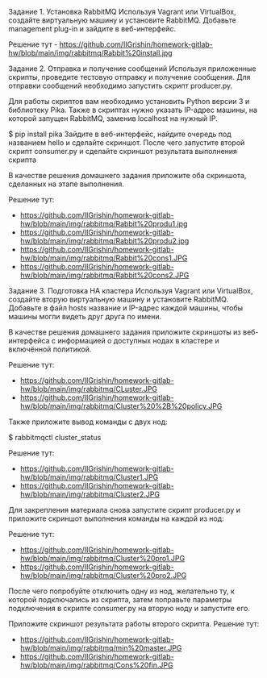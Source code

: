 Задание 1. Установка RabbitMQ
Используя Vagrant или VirtualBox, создайте виртуальную машину и установите RabbitMQ. Добавьте management plug-in и зайдите в веб-интерфейс.

Решение тут - https://github.com/IIGrishin/homework-gitlab-hw/blob/main/img/rabbitmq/Rabbit%20install.jpg

Задание 2. Отправка и получение сообщений
Используя приложенные скрипты, проведите тестовую отправку и получение сообщения. Для отправки сообщений необходимо запустить скрипт producer.py.

Для работы скриптов вам необходимо установить Python версии 3 и библиотеку Pika. Также в скриптах нужно указать IP-адрес машины, на которой запущен RabbitMQ, заменив localhost на нужный IP.

$ pip install pika
Зайдите в веб-интерфейс, найдите очередь под названием hello и сделайте скриншот. После чего запустите второй скрипт consumer.py и сделайте скриншот результата выполнения скрипта

В качестве решения домашнего задания приложите оба скриншота, сделанных на этапе выполнения.

Решение тут:
* https://github.com/IIGrishin/homework-gitlab-hw/blob/main/img/rabbitmq/Rabbit%20produ1.jpg
* https://github.com/IIGrishin/homework-gitlab-hw/blob/main/img/rabbitmq/Rabbit%20produ2.jpg
* https://github.com/IIGrishin/homework-gitlab-hw/blob/main/img/rabbitmq/Rabbit%20cons1.JPG
* https://github.com/IIGrishin/homework-gitlab-hw/blob/main/img/rabbitmq/Rabbit%20cons2.JPG

Задание 3. Подготовка HA кластера
Используя Vagrant или VirtualBox, создайте вторую виртуальную машину и установите RabbitMQ. Добавьте в файл hosts название и IP-адрес каждой машины, чтобы машины могли видеть друг друга по имени.

В качестве решения домашнего задания приложите скриншоты из веб-интерфейса с информацией о доступных нодах в кластере и включённой политикой.

Решение тут:
* https://github.com/IIGrishin/homework-gitlab-hw/blob/main/img/rabbitmq/CLuster.JPG
* https://github.com/IIGrishin/homework-gitlab-hw/blob/main/img/rabbitmq/Cluster%20%2B%20policy.JPG

Также приложите вывод команды с двух нод:

$ rabbitmqctl cluster_status

Решение тут:
* https://github.com/IIGrishin/homework-gitlab-hw/blob/main/img/rabbitmq/Cluster1.JPG
* https://github.com/IIGrishin/homework-gitlab-hw/blob/main/img/rabbitmq/Cluster2.JPG

Для закрепления материала снова запустите скрипт producer.py и приложите скриншот выполнения команды на каждой из нод:

Решение тут:
* https://github.com/IIGrishin/homework-gitlab-hw/blob/main/img/rabbitmq/Cluster%20pro1.JPG
* https://github.com/IIGrishin/homework-gitlab-hw/blob/main/img/rabbitmq/Cluster%20pro2.JPG


После чего попробуйте отключить одну из нод, желательно ту, к которой подключались из скрипта, затем поправьте параметры подключения в скрипте consumer.py на вторую ноду и запустите его.

Приложите скриншот результата работы второго скрипта.
Решение тут:
* https://github.com/IIGrishin/homework-gitlab-hw/blob/main/img/rabbitmq/min%20master.JPG
* https://github.com/IIGrishin/homework-gitlab-hw/blob/main/img/rabbitmq/Cons%20fin.JPG
